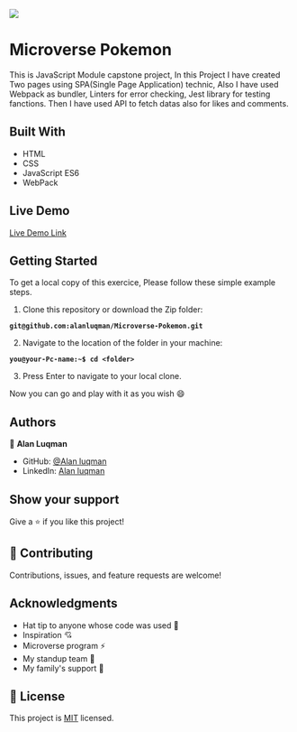 ![](https://img.shields.io/badge/Microverse-blueviolet)

# Microverse Pokemon
This is JavaScript Module capstone project,
          In this Project I have created Two pages using SPA(Single Page Application)
          technic, Also I have used Webpack as bundler, Linters
          for error checking, Jest library for testing fanctions.
          Then I have used API to fetch datas also for likes and comments.


## Built With


- HTML
- CSS
- JavaScript  ES6
- WebPack

## Live Demo 

[Live Demo Link](https://alanluqman.github.io/Microverse-Pokemon/)


## Getting Started
To get a local copy of this exercice, Please follow these simple example steps.

1. Clone this repository or download the Zip folder:

**``git@github.com:alanluqman/Microverse-Pokemon.git``**

2. Navigate to the location of the folder in your machine:

**``you@your-Pc-name:~$ cd <folder>``**

3. Press Enter to navigate to your local clone.

Now you can go and play with it as you wish :smile:

## Authors

👤 **Alan Luqman**

- GitHub: [@Alan luqman](https://github.com/alanluqman)
- LinkedIn: [Alan luqman](https://www.linkedin.com/in/alan-luqman-61623b17a/)


## Show your support

Give a ⭐️ if you like this project!

## 🤝 Contributing

Contributions, issues, and feature requests are welcome!


## Acknowledgments

- Hat tip to anyone whose code was used 🔰
- Inspiration 💘
- Microverse program ⚡
- My standup team 🏹
- My family's support 🙌

## 📝 License

This project is [MIT](./MIT.md) licensed.
